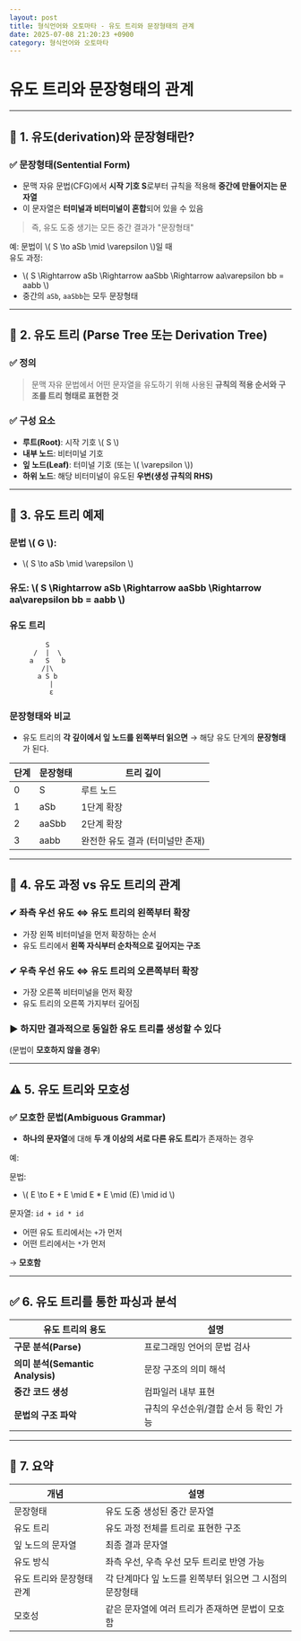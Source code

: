 ```yaml
---
layout: post
title: 형식언어와 오토마타 - 유도 트리와 문장형태의 관계
date: 2025-07-08 21:20:23 +0900
category: 형식언어와 오토마타
---
```

# 유도 트리와 문장형태의 관계

---

## 📌 1. 유도(derivation)와 문장형태란?

### ✅ 문장형태(Sentential Form)

- 문맥 자유 문법(CFG)에서 **시작 기호 S**로부터 규칙을 적용해 **중간에 만들어지는 문자열**
- 이 문자열은 **터미널과 비터미널이 혼합**되어 있을 수 있음

> 즉, 유도 도중 생기는 모든 중간 결과가 "문장형태"

예: 문법이 \\( S \to aSb \mid \varepsilon \\)일 때  
유도 과정:
- \\( S \Rightarrow aSb \Rightarrow aaSbb \Rightarrow aa\varepsilon bb = aabb \\)  
- 중간의 `aSb`, `aaSbb`는 모두 문장형태

---

## 🌳 2. 유도 트리 (Parse Tree 또는 Derivation Tree)

### ✅ 정의

> 문맥 자유 문법에서 어떤 문자열을 유도하기 위해 사용된 **규칙의 적용 순서와 구조를 트리 형태로 표현한 것**

### ✅ 구성 요소

- **루트(Root)**: 시작 기호 \\( S \\)
- **내부 노드**: 비터미널 기호
- **잎 노드(Leaf)**: 터미널 기호 (또는 \\( \varepsilon \\))
- **하위 노드**: 해당 비터미널이 유도된 **우변(생성 규칙의 RHS)**

---

## 📘 3. 유도 트리 예제

### 문법 \\( G \\):

- \\( S \to aSb \mid \varepsilon \\)

### 유도: \\( S \Rightarrow aSb \Rightarrow aaSbb \Rightarrow aa\varepsilon bb = aabb \\)

### 유도 트리

```
         S
      /  |  \
     a   S   b
        /|\   
       a S b
          |
          ε
```

### 문장형태와 비교

- 유도 트리의 **각 깊이에서 잎 노드를 왼쪽부터 읽으면** → 해당 유도 단계의 **문장형태**가 된다.

| 단계 | 문장형태 | 트리 깊이 |
|------|-----------|------------|
| 0    | S         | 루트 노드 |
| 1    | aSb       | 1단계 확장 |
| 2    | aaSbb     | 2단계 확장 |
| 3    | aabb      | 완전한 유도 결과 (터미널만 존재) |

---

## 🔁 4. 유도 과정 vs 유도 트리의 관계

### ✔ 좌측 우선 유도 ⇔ 유도 트리의 **왼쪽부터 확장**

- 가장 왼쪽 비터미널을 먼저 확장하는 순서
- 유도 트리에서 **왼쪽 자식부터 순차적으로 깊어지는 구조**

### ✔ 우측 우선 유도 ⇔ 유도 트리의 **오른쪽부터 확장**

- 가장 오른쪽 비터미널을 먼저 확장
- 유도 트리의 오른쪽 가지부터 깊어짐

### ▶ 하지만 결과적으로 동일한 **유도 트리**를 생성할 수 있다  
(문법이 **모호하지 않을 경우**)

---

## ⚠️ 5. 유도 트리와 모호성

### ✅ 모호한 문법(Ambiguous Grammar)

- **하나의 문자열**에 대해 **두 개 이상의 서로 다른 유도 트리**가 존재하는 경우

예:

문법:
- \\( E \to E + E \mid E * E \mid (E) \mid id \\)

문자열: `id + id * id`

- 어떤 유도 트리에서는 `+`가 먼저
- 어떤 트리에서는 `*`가 먼저

→ **모호함**

---

## ✅ 6. 유도 트리를 통한 파싱과 분석

| 유도 트리의 용도 | 설명 |
|------------------|------|
| **구문 분석(Parse)** | 프로그래밍 언어의 문법 검사 |
| **의미 분석(Semantic Analysis)** | 문장 구조의 의미 해석 |
| **중간 코드 생성** | 컴파일러 내부 표현 |
| **문법의 구조 파악** | 규칙의 우선순위/결합 순서 등 확인 가능 |

---

## 🧾 7. 요약

| 개념 | 설명 |
|------|------|
| 문장형태 | 유도 도중 생성된 중간 문자열 |
| 유도 트리 | 유도 과정 전체를 트리로 표현한 구조 |
| 잎 노드의 문자열 | 최종 결과 문자열 |
| 유도 방식 | 좌측 우선, 우측 우선 모두 트리로 반영 가능 |
| 유도 트리와 문장형태 관계 | 각 단계마다 잎 노드를 왼쪽부터 읽으면 그 시점의 문장형태 |
| 모호성 | 같은 문자열에 여러 트리가 존재하면 문법이 모호함 |